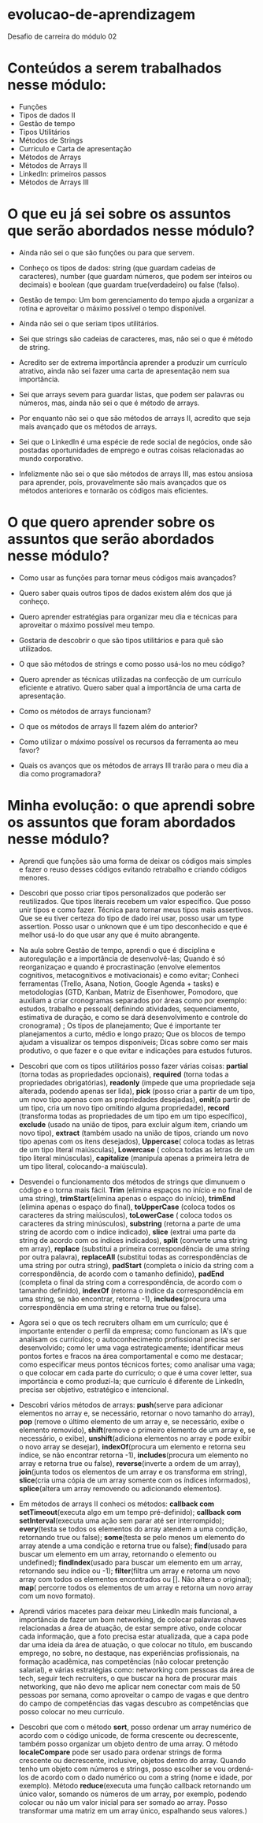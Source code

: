 # evolucao-de-aprendizagem

Desafio de carreira do módulo 02

# Conteúdos a serem trabalhados nesse módulo:

* Funções
* Tipos de dados II
* Gestão de tempo
* Tipos Utilitários
* Métodos de Strings
* Currículo e Carta de apresentação
* Métodos de Arrays
* Métodos de Arrays II
* LinkedIn: primeiros passos
* Métodos de Arrays III

# O que eu já sei sobre os assuntos que serão abordados nesse módulo?

* Ainda não sei o que são funções ou para que servem.

* Conheço os tipos de dados: string (que guardam cadeias de caracteres), number (que guardam números, que podem ser inteiros ou decimais) e boolean (que guardam true(verdadeiro) ou false (falso).

* Gestão de tempo: Um bom gerenciamento do tempo ajuda a organizar a rotina e aproveitar o máximo possível o tempo disponível.

* Ainda não sei o que seriam tipos utilitários.

* Sei que strings são cadeias de caracteres, mas, não sei o que é método de string.

* Acredito ser de extrema importância aprender a produzir um currículo atrativo, ainda não sei fazer uma carta de apresentação nem sua importância.

* Sei que arrays sevem para guardar listas, que podem ser palavras ou números, mas, ainda não sei o que é método de arrays.

* Por enquanto não sei o que são métodos de arrays II, acredito que seja mais avançado que os métodos de arrays.

* Sei que o LinkedIn é uma espécie de rede social de negócios, onde são postadas oportunidades de emprego e outras coisas relacionadas ao mundo corporativo.

* Infelizmente não sei o que são métodos de arrays III, mas estou ansiosa para aprender, pois, provavelmente são mais avançados que os métodos anteriores e tornarão os códigos mais eficientes.

# O que quero aprender sobre os assuntos que serão abordados nesse módulo?

* Como usar as funções para tornar meus códigos mais avançados?

* Quero saber quais outros tipos de dados existem além dos que já conheço.

* Quero aprender estratégias para organizar meu dia e técnicas para aproveitar o máximo possível meu tempo.

* Gostaria de descobrir o que são tipos utilitários e para quê são utilizados.

* O que são métodos de strings e como posso usá-los no meu código?

* Quero aprender as técnicas utilizadas na confecção de um currículo eficiente e atrativo. Quero saber qual a importância de uma carta de apresentação.

* Como os métodos de arrays funcionam?

* O que os métodos de arrays II fazem além do anterior?

* Como utilizar o máximo possível os recursos da ferramenta ao meu favor?

* Quais os avanços que os métodos de arrays III trarão para o meu dia a dia como programadora?

# Minha evolução: o que aprendi sobre os assuntos que foram abordados nesse módulo?

* Aprendi que funções são uma forma de deixar os códigos mais simples e fazer o reuso desses códigos evitando retrabalho e criando códigos menores.

* Descobri que posso criar tipos personalizados que poderão ser reutilizados. Que tipos literais recebem um valor específico. Que posso unir tipos e como fazer. Técnica para tornar meus tipos mais assertivos. Que se eu tiver certeza do tipo de dado irei usar, posso usar um type assertion. Posso usar o unknown que é um tipo desconhecido e que é melhor usá-lo do que usar any que é muito abrangente.

* Na aula sobre Gestão de tempo, aprendi o que é disciplina e autoregulação e a importância de desenvolvê-las; Quando é só reorganizaçao e quando é procrastinação (envolve elementos cognitivos, metacognitivos e motivacionais) e como evitar; Conheci ferramentas (Trello, Asana, Notion, Google Agenda + tasks) e metodologias (GTD, Kanban, Matriz de Eisenhower, Pomodoro, que auxiliam a criar cronogramas separados por áreas como por exemplo: estudos, trabalho e pessoal( definindo atividades, sequenciamento, estimativa de duração, e como se dará desenvolvimento e controle do cronograma) ; Os tipos de planejamento; Que é importante ter planejamentos a curto, médio e longo prazo; Que os blocos de tempo ajudam a visualizar os tempos disponíveis; Dicas sobre como ser mais produtivo, o que fazer e o que evitar e indicações para estudos futuros.

* Descobri que com os tipos utilitários posso fazer várias coisas: **partial** (torna todas as propriedades opcionais), **required** (torna todas a propriedades obrigatórias), **readonly** (impede que uma propriedade seja alterada, podendo apenas ser lida), **pick** (posso criar a partir de um tipo, um novo tipo apenas com as propriedades desejadas), **omit**(a partir de um tipo, cria um novo tipo omitindo alguma propriedade), **record** (transforma todas as propriedades de um tipo em um tipo específico), **exclude** (usado na união de tipos, para excluir algum item, criando um novo tipo), **extract** (também usado na união de tipos, criando um novo tipo apenas com os itens desejados), **Uppercase**( coloca todas as letras de um tipo literal maiúsculas), **Lowercase** ( coloca todas as letras de um tipo literal minúsculas), **capitalize** (manipula apenas a primeira letra de um tipo literal, colocando-a maiúscula). 

* Desvendei o funcionamento dos métodos de strings que dimunuem o código e o torna mais fácil. **Trim** (elimina espaços no início e no final de uma string), **trimStart**(elimina apenas o espaço do início), **trimEnd** (elimina apenas o espaço do final), **toUpperCase** (coloca todos os caracteres da string maiúsculos), **toLowerCase** ( coloca todos os caracteres da string minúsculos), **substring** (retorna a parte de uma string de acordo com o índice indicado), **slice** (extrai uma parte da string de acordo com os índices indicados), **split** (converte uma string em array), **replace** (substitui a primeira correspondência de uma string por outra palavra), **replaceAll** (substitui todas as correspondências de uma string por outra string), **padStart** (completa o início da string com a correspondência, de acordo com o tamanho definido), **padEnd** (completa o final da string com a correspondência, de acordo com o tamanho definido), **indexOf** (retorna o índice da correspondência em uma string, se não encontrar, retorna -1), **includes**(procura uma correspondência em uma string e retorna true ou false).

* Agora sei o que os tech recruiters olham em um currículo; que é importante entender o perfil da empresa; como funcionam as IA's que analisam os currículos; o autoconhecimento profissional precisa ser desenvolvido; como ler uma vaga estrategicamente; identificar meus pontos fortes e fracos na área comportamental e como me destacar; como especificar meus pontos técnicos fortes; como analisar uma vaga; o que colocar em cada parte do currículo; o que é uma cover letter, sua importância e como produzí-la; que currículo é diferente de LinkedIn, precisa ser objetivo, estratégico e intencional.

* Descobri vários métodos de arrays: **push**(serve para adicionar elementos no array e, se necessário, retornar o novo tamanho do array), **pop** (remove o último elemento de um array e, se necessário, exibe o elemento removido), **shift**(remove o primeiro elemento de um array e, se necessário, o exibe), **unshift**(adiciona elementos no array e pode exibir o novo array se desejar), **indexOf**(procura um elemento e retorna seu índice, se não encontrar retorna -1), **includes**(procura um elemento no array e retorna true ou false), **reverse**(inverte a ordem de um array), **join**(junta todos os elementos de um array e os transforma em string), **slice**(cria uma cópia de um array somente com os índices informados), **splice**(altera um array removendo ou adicionando elementos).

* Em métodos de arrays II conheci os métodos: **callback com setTimeout**(executa algo em um tempo pré-definido); **callback com setInterval**(executa uma ação sem parar até ser interrompido); **every**(testa se todos os elementos do array atendem a uma condição, retornando true ou false); **some**(testa se pelo menos um elemento do array atende a uma condição e retorna true ou false); **find**(usado para buscar um elemento em um array, retornando o elemento ou undefined); **findIndex**(usado para buscar um elemento em um array, retornando seu índice ou -1); **filter**(filtra um array e retorna um novo array com todos os elementos encontrados ou []. Não altera o original); **map**( percorre todos os elementos de um array e retorna um novo array com um novo formato).

* Aprendi vários macetes para deixar meu LinkedIn mais funcional, a importância de fazer um bom networking, de colocar palavras chaves relacionadas a área de atuação, de estar sempre ativo, onde colocar cada informação, que a foto precisa estar atualizada, que a capa pode dar uma ideia da área de atuação, o que colocar no título, em buscando emprego, no sobre, no destaque, nas experiências profissionais, na formação acadêmica, nas competências (não colocar pretenção salarial), e várias estratégias como: networking com pessoas da área de tech, seguir tech recruiters, o que buscar na hora de procurar mais networking, que não devo me aplicar nem conectar com mais de 50 pessoas por semana, como aproveitar o campo de vagas e que dentro do campo de competências das vagas descubro as competências que posso colocar no meu currículo.

* Descobri que com o método **sort**, posso ordenar um array numérico de acordo com o código unicode, de forma crescente ou decrescente, também posso organizar um objeto dentro de uma array. O método **localeCompare** pode ser usado para ordenar strings de forma crescente ou decrescente, inclusive, objetos dentro do array. Quando tenho um objeto com números e strings, posso escolher se vou ordená-los de acordo com o dado numérico ou com a string (nome e idade, por exemplo). Método **reduce**(executa uma função callback retornando um único valor, somando os números de um array, por exemplo, podendo colocar ou não um valor inicial para ser somado ao array. Posso transformar uma matriz em um array único, espalhando seus valores.)
